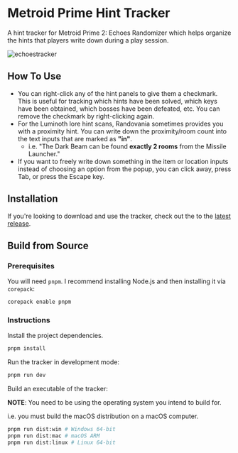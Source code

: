 # Metroid Prime Hint Tracker

A hint tracker for Metroid Prime 2: Echoes Randomizer which helps organize the hints that players write down during a play session.

![echoestracker](https://github.com/user-attachments/assets/e5bf8eb4-f0b6-4f54-a056-9cac4c9d4463)

## How To Use
- You can right-click any of the hint panels to give them a checkmark. This is useful for tracking which hints have been solved, which keys have been obtained, which bosses have been defeated, etc. You can remove the checkmark by right-clicking again.
- For the Luminoth lore hint scans, Randovania sometimes provides you with a proximity hint. You can write down the proximity/room count into the text inputs that are marked as **"in"**.
  - i.e. "The Dark Beam can be found **exactly 2 rooms** from the Missile Launcher."
- If you want to freely write down something in the item or location inputs instead of choosing an option from the popup, you can click away, press Tab, or press the Escape key.

## Installation

If you're looking to download and use the tracker, check out the to the [latest release](https://github.com/BashPrime/prime-hint-tracker/releases/latest).

## Build from Source

### Prerequisites

You will need `pnpm`. I recommend installing Node.js and then installing it via `corepack`:

```bash
corepack enable pnpm
```

### Instructions

Install the project dependencies.

```bash
pnpm install
```

Run the tracker in development mode:

```bash
pnpm run dev
```

Build an executable of the tracker:

**NOTE**: You need to be using the operating system you intend to build for.

i.e. you must build the macOS distribution on a macOS computer.

```bash
pnpm run dist:win # Windows 64-bit
pnpm run dist:mac # macOS ARM
pnpm run dist:linux # Linux 64-bit
```
